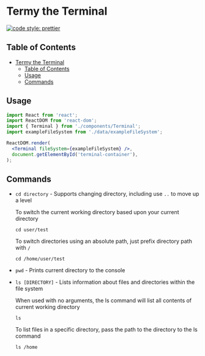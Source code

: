# Termy the Terminal

[![code style: prettier](https://img.shields.io/badge/code_style-prettier-ff69b4.svg?style=flat-square)](https://github.com/prettier/prettier)

## Table of Contents

- [Termy the Terminal](#termy-the-terminal)
  - [Table of Contents](#table-of-contents)
  - [Usage](#usage)
  - [Commands](#commands)

## Usage

```jsx
import React from 'react';
import ReactDOM from 'react-dom';
import { Terminal } from './components/Terminal';
import exampleFileSystem from './data/exampleFileSystem';

ReactDOM.render(
  <Terminal fileSystem={exampleFileSystem} />,
  document.getElementById('terminal-container'),
);
```

## Commands

- `cd directory` - Supports changing directory, including use `..` to move up a level

   To switch the current working directory based upon your current directory

   ```
   cd user/test
   ```

   To switch directories using an absolute path, just prefix directory path with `/`

   ```
   cd /home/user/test
   ```

- `pwd` - Prints current directory to the console

- `ls [DIRECTORY]` - Lists information about files and directories within the file system

   When used with no arguments, the ls command will list all contents of current working directory

   ```
   ls
   ```

   To list files in a specific directory, pass the path to the directory to the ls command
   ```
   ls /home
   ```

